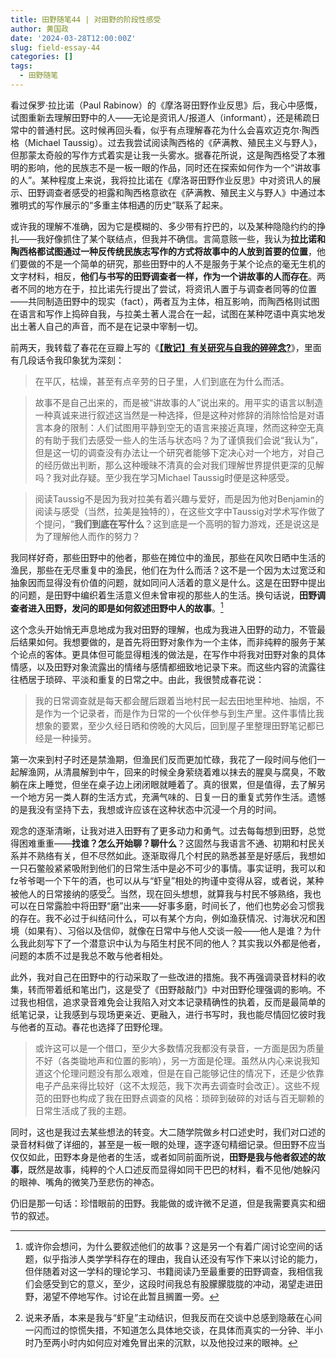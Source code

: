 ```yaml
---
title: 田野随笔44 | 对田野的阶段性感受
author: 黄国政
date: '2024-03-28T12:00:00Z'
slug: field-essay-44
categories: []
tags:
  - 田野随笔
---
```


看过保罗·拉比诺（Paul Rabinow）的《摩洛哥田野作业反思》后，我心中感慨，试图重新去理解田野中的人——无论是资讯人/报道人（informant），还是稀疏日常中的普通村民。这时候再回头看，似乎有点理解春花为什么会喜欢迈克尔·陶西格（Michael Taussig）。过去我尝试阅读陶西格的《萨满教、殖民主义与野人》，但那蒙太奇般的写作方式着实是让我一头雾水。据春花所说，这是陶西格受了本雅明的影响，他的民族志不是一板一眼的作品，同时还在探索如何作为一个“讲故事的人”。某种程度上来说，我将拉比诺在《摩洛哥田野作业反思》中对资讯人的展示、田野调查者感受的袒露和陶西格意欲在《萨满教、殖民主义与野人》中通过本雅明式的写作展示的“多重主体相遇的历史”联系了起来。

<!--more-->

或许我的理解不准确，因为它是模糊的、多少带有拧巴的，以及某种隐隐约约的挣扎——我好像抓住了某个联结点，但我并不确信。言简意赅一些，我认为**拉比诺和陶西格都试图通过一种反传统民族志写作的方式将故事中的人放到首要的位置**，他们要做的不是一个简单的研究，那些田野中的人不是服务于某个论点的毫无生机的文字材料，相反，**他们与书写的田野调查者一样，作为一个讲故事的人而存在**。两者不同的地方在于，拉比诺先行提出了尝试，将资讯人置于与调查者同等的位置——共同制造田野中的现实（fact），两者互为主体，相互影响，而陶西格则试图在语言和写作上捣碎自我，与拉美土著人混合在一起，试图在某种呓语中真实地发出土著人自己的声音，而不是在记录中宰制一切。

前两天，我转载了春花在豆瓣上写的《**[【散记】有关研究与自我的碎碎念?](https://guozheng.rbind.io/posts/2024/03/research-and-myself/)**》，里面有几段话令我印象犹为深刻：

> 在平仄，枯燥，甚至有点辛劳的日子里，人们到底在为什么而活。
> 

> 故事不是自己出来的，而是被“讲故事的人”说出来的。用平实的语言以制造一种真诚来进行叙述这当然是一种选择，但是这种对修辞的消除恰恰是对语言本身的限制：人们试图用平静到空无的语言来接近真理，然而这种空无真的有助于我们去感受一些人的生活与状态吗？为了谨慎我们会说“我认为”，但是这一切的调查没有办法让一个研究者能够下定决心对一个地方，对自己的经历做出判断，那么这种暧昧不清真的会对我们理解世界提供更深的见解吗？我对此存疑。至少我在学习Michael Taussig时便是这种感受。
> 

> 阅读Taussig不是因为我对拉美有着兴趣与爱好，而是因为他对Benjamin的阅读与感受（当然，拉美是独特的），在这些文字中Taussig对学术写作做了个提问，“**我们到底在写什么**？这到底是一个高明的智力游戏，还是说这是为了理解他人而作的努力？
> 

我同样好奇，那些田野中的他者，那些在摊位中的渔民，那些在风吹日晒中生活的渔民，那些在无尽重复中的渔民，他们在为什么而活？这不是一个因为太过宽泛和抽象因而显得没有价值的问题，就如同问人活着的意义是什么。这是在田野中提出的问题，是田野中编织着生活意义但未曾审视的那些人的生活。换句话说，**田野调查者进入田野，发问的即是如何叙述田野中人的故事**。[^1]

[^1]: 或许你会想问，为什么要叙述他们的故事？这是另一个有着广阔讨论空间的话题，似乎指涉人类学学科存在的理由，我自认还没有写作下来以讨论的能力，但伴随着对这一学科的理论学习、书籍阅读乃至最重要的田野调查，我相信我们会感受到它的意义，至少，这段时间我总有股朦朦胧胧的冲动，渴望走进田野，渴望不停地写作。讨论在此暂且搁置一旁。

这个念头开始悄无声息地成为我对田野的理解，也成为我进入田野的动力，不管最后结果如何。我想要做的，是首先将田野对象作为一个主体，而非纯粹的服务于某个论点的客体。更具体但可能显得粗浅的做法是，在写作中将我对田野对象的具体情感，以及田野对象流露出的情绪与感情都细致地记录下来。而这些内容的流露往往栖居于琐碎、平淡和重复的日常之中。由此，我很赞成春花说：

> 我的日常调查就是每天都会醒后跟着当地村民一起去田地里种地、抽烟，不是作为一个记录者，而是作为日常的一个伙伴参与到生产里。这件事情比我想象的要累，至少久经日晒和傍晚的大风后，回到屋子里整理田野笔记都已经是一种操劳。
> 

第一次来到村子时还是禁渔期，但渔民们反而更加忙碌，我花了一段时间与他们一起解渔网，从清晨解到中午，回来的时候全身萦绕着难以抹去的腥臭与腐臭，不敢躺在床上睡觉，但坐在桌子边上闭闭眼就睡着了。真的很累，但是值得，去了解另一个地方另一类人群的生活方式，充满气味的、日复一日的重复式劳作生活。遗憾的是我没有坚持下去，我想或许应该在这种状态中沉浸一个月的时间。

观念的逐渐清晰，让我对进入田野有了更多动力和勇气。过去每每想到田野，总觉得困难重重——**找谁？怎么开始聊？聊什么**？这固然与我语言不通、初期和村民关系并不熟络有关，但不尽然如此。逐渐取得几个村民的熟悉甚至是好感后，我想如一只石鳖般紧紧吸附到他们的日常生活中是必不可少的事情。事实证明，我可以和fz爷爷喝一个下午的酒，也可以从与“虾皇”相处的拘谨中变得从容，或者说，某种被他人的日常接纳的感受[^2]。当然，现在回头想想，就算我与村民不够熟络，我也可以在日常露脸中将田野“磨”出来——好事多磨，时间长了，他们也势必会习惯我的存在。我不必过于纠结问什么，可以有某个方向，例如渔获情况、讨海状况和困境（如果有）、习俗以及信仰，就像在日常中与他人交谈一般——他人是谁？为什么我此刻写下了一个潜意识中认为与陌生村民不同的他人？其实我以外都是他者，问题的本质不过是我总不敢与他者相处。

[^2]: 说来矛盾，本来是我与“虾皇”主动结识，但我反而在交谈中总感到隐蔽在心间一闪而过的惊慌失措，不知道怎么具体地交谈，在具体而真实的一分钟、半小时乃至两小时内如何应对难免冒出来的沉默，以及他投过来的眼神。

此外，我对自己在田野中的行动采取了一些改进的措施。我不再强调录音材料的收集，转而带着纸和笔出门，这是受了《田野敲敲门》中对田野伦理强调的影响。不过我也相信，追求录音难免会让我陷入对文本记录精确性的执着，反而是最简单的纸笔记录，让我感到与现场更亲近、更融入，进行书写时，我也能尽情回忆彼时我与他者的互动。春花也选择了田野伦理。

> 或许这可以是一个借口，至少大多数情况我都没有录音，一方面是因为质量不好（各类锄地声和位置的影响），另一方面是伦理。虽然从内心来说我知道这个伦理问题没有那么艰难，但是在自己能够记住的情况下，还是少依靠电子产品来得比较好（这不太规范，我下次再去调查时会改正）。这些不规范的田野也构成了我在田野点调查的风格：琐碎到破碎的对话与百无聊赖的日常生活成了我的主题。
> 

同时，这也是我过去某些想法的转变。大二随学院做乡村口述史时，我们对口述的录音材料做了详细的，甚至是一板一眼的处理，逐字逐句精细记录。但田野不应当仅仅如此，田野本身是他者的生活，或者如同前面所说，**田野是我与他者叙述的故事**，既然是故事，纯粹的个人口述反而显得如同干巴巴的材料，看不见他/她躲闪的眼神、嘴角的微笑乃至悲伤的神态。

仍旧是那一句话：珍惜眼前的田野。我能做的或许微不足道，但是我需要真实和细节的叙述。